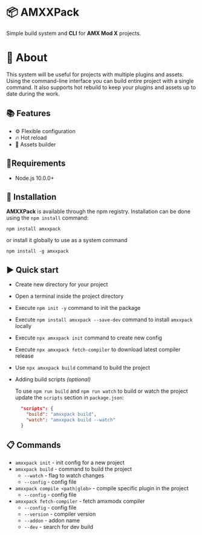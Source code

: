 # 📦 AMXXPack 
Simple build system and **CLI** for **AMX Mod X** projects.

# 📄 About

This system will be useful for projects with multiple plugins and assets. Using the command-line interface you can build entire project with a single command. It also supports hot rebuild to keep your plugins and assets up to date during the work.


## 📚 Features
- ⚙ Flexible configuration
- 🔥 Hot reload
- 🧸 Assets builder

## 🔄Requirements
- Node.js 10.0.0+

## 🔧 Installation
**AMXXPack** is available through the npm registry.
Installation can be done using the `npm install` command:
```
npm install amxxpack
```

or install it globally to use as a system command
```
npm install -g amxxpack
```

## ▶ Quick start
- Create new directory for your project
- Open a terminal inside the project directory
- Execute `npm init -y` command to init the package
- Execute `npm install amxxpack --save-dev` command to install `amxxpack` locally
- Execute `npx amxxpack init` command to create new config
- Execute `npx amxxpack fetch-compiler` to download latest compiler release
- Use `npx amxxpack build` command to build the project
- Adding build scripts *(optional)*

  To use `npm run build` and `npm run watch` to build or watch the project update the `scripts` section in `package.json`:
  ```json
    "scripts": {
      "build": "amxxpack build",
      "watch": "amxxpack build --watch"
    }
  ```

## 📋 Commands
- `amxxpack init` - init config for a new project
- `amxxpack build` - command to build the project
  - `--watch` - flag to watch changes
  - `--config` - config file
- `amxxpack compile <path|glob>` - compile specific plugin in the project
  - `--config` - config file
- `amxxpack fetch-compiler` - fetch amxmodx compiler
  - `--config` - config file
  - `--version` - compiler version
  - `--addon` - addon name
  - `--dev` - search for dev build
